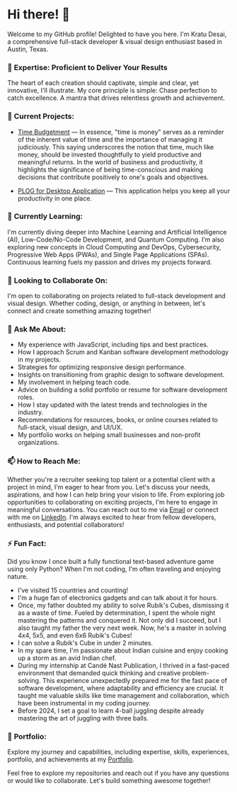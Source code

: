 # Hi there! 👋

Welcome to my GitHub profile! Delighted to have you here. I'm Kratu Desai, a comprehensive full-stack developer & visual design enthusiast based in Austin, Texas.

### 🌟 **Expertise: Proficient to Deliver Your Results**
The heart of each creation should captivate, simple and clear, yet innovative, I'll illustrate. My core principle is simple: Chase perfection to catch excellence. A mantra that drives relentless growth and achievement.

### 🔭 **Current Projects:** 
- [Time Budgetment](https://ample.contact/QA4/) — In essence, "time is money" serves as a reminder of the inherent value of time and the importance of managing it judiciously. This saying underscores the notion that time, much like money, should be invested thoughtfully to yield productive and meaningful returns. In the world of business and productivity, it highlights the significance of being time-conscious and making decisions that contribute positively to one's goals and objectives.

- [PLOG for Desktop Application](https://kratuvwxyz.github.io/PLOG/) — This application helps you keep all your productivity in one place.

### 🌱 **Currently Learning:** 
I'm currently diving deeper into Machine Learning and Artificial Intelligence (AI), Low-Code/No-Code Development, and Quantum Computing. I’m also exploring new concepts in Cloud Computing and DevOps, Cybersecurity, Progressive Web Apps (PWAs), and Single Page Applications (SPAs). Continuous learning fuels my passion and drives my projects forward.

### 👯 **Looking to Collaborate On:** 
I'm open to collaborating on projects related to full-stack development and visual design. Whether coding, design, or anything in between, let's connect and create something amazing together!

### 💬 **Ask Me About:** 
* My experience with JavaScript, including tips and best practices.
* How I approach Scrum and Kanban software development  methodology in my projects.
* Strategies for optimizing responsive design performance.
* Insights on transitioning from graphic design to software development.
* My involvement in helping teach code.
* Advice on building a solid portfolio or resume for software development roles.
* How I stay updated with the latest trends and technologies in the industry.
* Recommendations for resources, books, or online courses related to full-stack, visual design, and UI/UX.
* My portfolio works on helping small businesses  and non-profit organizations.

### 📫 **How to Reach Me:** 
Whether you're a recruiter seeking top talent or a potential client with a project in mind, I'm eager to hear from you. Let's discuss your needs, aspirations, and how I can help bring your vision to life. From exploring job opportunities to collaborating on exciting projects, I'm here to engage in meaningful conversations. You can reach out to me via [Email](mailto:sai@desaign.me) or connect with me on [LinkedIn](https://www.linkedin.com/in/desaigner/). I'm always excited to hear from fellow developers, enthusiasts, and potential collaborators!

### ⚡ **Fun Fact:** 
Did you know I once built a fully functional text-based adventure game using only Python? When I'm not coding, I'm often traveling and enjoying nature.
* I've visited 15 countries and counting!
* I'm a huge fan of electronics gadgets and can talk about it for hours.
* Once, my father doubted my ability to solve Rubik's Cubes, dismissing it as a waste of time. Fueled by determination, I spent the whole night mastering the patterns and conquered it. Not only did I succeed, but I also taught my father the very next week. Now, he's a master in solving 4x4, 5x5, and even 6x6 Rubik's Cubes!
* I can solve a Rubik's Cube in under 2 minutes.
* In my spare time, I'm passionate about Indian cuisine and enjoy cooking up a storm as an avid Indian chef.
* During my internship at Candé Nast Publication, I thrived in a fast-paced environment that demanded quick thinking and creative problem-solving. This experience unexpectedly prepared me for the fast pace of software development, where adaptability and efficiency are crucial. It taught me valuable skills like time management and collaboration, which have been instrumental in my coding journey.
* Before 2024, I set a goal to learn 4-ball juggling despite already mastering the art of juggling with three balls.

### 📝 **Portfolio:** 
Explore my journey and capabilities, including expertise, skills, experiences, portfolio, and achievements at my [Portfolio](https://desaigner.info/).

Feel free to explore my repositories and reach out if you have any questions or would like to collaborate. Let's build something awesome together!

<!--
**kratuvwxyz/kratuvwxyz** is a ✨ _special_ ✨ repository because its `README.md` (this file) appears on your GitHub profile.

Here are some ideas to get you started:

- 🔭 I’m currently working on ...
- 🌱 I’m currently learning ...
- 👯 I’m looking to collaborate on ...
- 🤔 I’m looking for help with ...
- 💬 Ask me about ...
- 📫 How to reach me: ...
- 😄 Pronouns: ...
- ⚡ Fun fact: ...
-->
